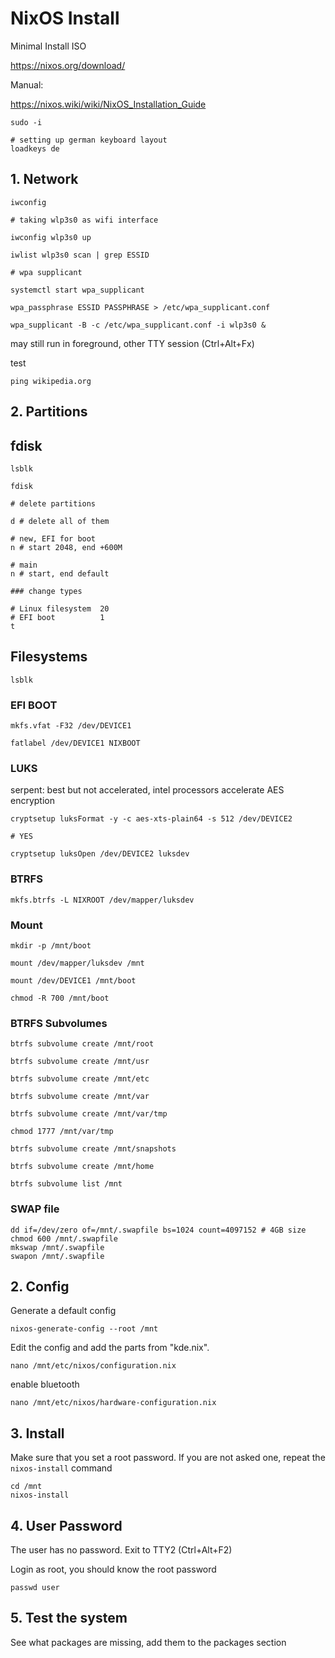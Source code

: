 # NixOS Install

Minimal Install ISO

https://nixos.org/download/

Manual:

https://nixos.wiki/wiki/NixOS_Installation_Guide

```
sudo -i

# setting up german keyboard layout
loadkeys de
```

## 1. Network

```
iwconfig

# taking wlp3s0 as wifi interface

iwconfig wlp3s0 up

iwlist wlp3s0 scan | grep ESSID

# wpa supplicant

systemctl start wpa_supplicant

wpa_passphrase ESSID PASSPHRASE > /etc/wpa_supplicant.conf

wpa_supplicant -B -c /etc/wpa_supplicant.conf -i wlp3s0 &
```

may still run in foreground, other TTY session (Ctrl+Alt+Fx)

test

```
ping wikipedia.org
```

## 2. Partitions

## fdisk

```
lsblk

fdisk

# delete partitions

d # delete all of them

# new, EFI for boot
n # start 2048, end +600M

# main
n # start, end default

### change types

# Linux filesystem  20
# EFI boot          1
t
```

## Filesystems

```
lsblk
```

### EFI BOOT

```
mkfs.vfat -F32 /dev/DEVICE1

fatlabel /dev/DEVICE1 NIXBOOT
```

### LUKS

serpent: best but not accelerated, intel processors accelerate AES encryption

```
cryptsetup luksFormat -y -c aes-xts-plain64 -s 512 /dev/DEVICE2

# YES

cryptsetup luksOpen /dev/DEVICE2 luksdev
```

### BTRFS

```
mkfs.btrfs -L NIXROOT /dev/mapper/luksdev
```

### Mount

```
mkdir -p /mnt/boot

mount /dev/mapper/luksdev /mnt

mount /dev/DEVICE1 /mnt/boot

chmod -R 700 /mnt/boot
```

### BTRFS Subvolumes

```
btrfs subvolume create /mnt/root

btrfs subvolume create /mnt/usr

btrfs subvolume create /mnt/etc

btrfs subvolume create /mnt/var

btrfs subvolume create /mnt/var/tmp

chmod 1777 /mnt/var/tmp

btrfs subvolume create /mnt/snapshots

btrfs subvolume create /mnt/home

btrfs subvolume list /mnt
```

### SWAP file

```
dd if=/dev/zero of=/mnt/.swapfile bs=1024 count=4097152 # 4GB size
chmod 600 /mnt/.swapfile
mkswap /mnt/.swapfile
swapon /mnt/.swapfile
```

## 2. Config

Generate a default config
```
nixos-generate-config --root /mnt
```

Edit the config and add the parts from "kde.nix".

```
nano /mnt/etc/nixos/configuration.nix
```

enable bluetooth

```
nano /mnt/etc/nixos/hardware-configuration.nix
```

## 3. Install

Make sure that you set a root password. If you are not asked one, repeat the `nixos-install` command

```
cd /mnt
nixos-install
```

## 4. User Password

The user has no password. Exit to TTY2 (Ctrl+Alt+F2)

Login as root, you should know the root password

```
passwd user
```

## 5. Test the system

See what packages are missing, add them to the packages section
